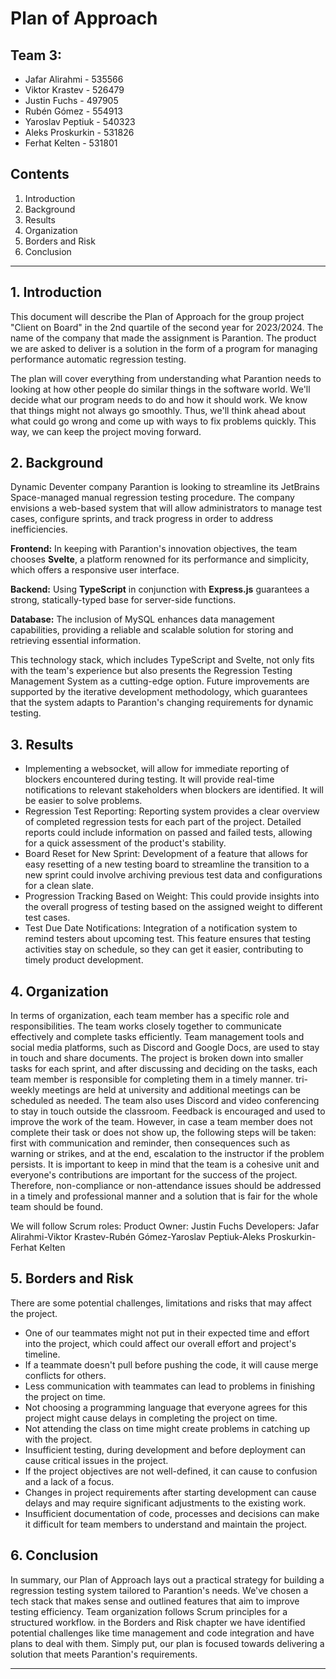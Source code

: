 # Plan of Approach

## Team 3:
- Jafar Alirahmi - 535566
- Viktor Krastev - 526479
- Justin Fuchs - 497905
- Rubén Gómez - 554913
- Yaroslav Peptiuk - 540323
- Aleks Proskurkin - 531826
- Ferhat Kelten - 531801

## Contents

1. Introduction
2. Background
3. Results
4. Organization
5. Borders and Risk
6. Conclusion

---

## 1. Introduction

This document will describe the Plan of Approach for the group project "Client on Board" in the 2nd quartile of the second year for 2023/2024. The name of the company that made the assignment is Parantion. The product we are asked to deliver is a solution in the form of a program for managing performance automatic regression testing.

The plan will cover everything from understanding what Parantion needs to looking at how other people do similar things in the software world. We'll decide what our program needs to do and how it should work. We know that things might not always go smoothly. Thus, we'll think ahead about what could go wrong and come up with ways to fix problems quickly. This way, we can keep the project moving forward.

## 2. Background

Dynamic Deventer company Parantion is looking to streamline its JetBrains Space-managed manual regression testing procedure. The company envisions a web-based system that will allow administrators to manage test cases, configure sprints, and track progress in order to address inefficiencies.

**Frontend:** In keeping with Parantion's innovation objectives, the team chooses **Svelte**, a platform renowned for its performance and simplicity, which offers a responsive user interface.

**Backend:** Using **TypeScript** in conjunction with **Express.js** guarantees a strong, statically-typed base for server-side functions.

**Database:** The inclusion of MySQL enhances data management capabilities, providing a reliable and scalable solution for storing and retrieving essential information.

This technology stack, which includes TypeScript and Svelte, not only fits with the team's experience but also presents the Regression Testing Management System as a cutting-edge option. Future improvements are supported by the iterative development methodology, which guarantees that the system adapts to Parantion's changing requirements for dynamic testing.


## 3. Results


- Implementing a websocket, will allow for immediate reporting of blockers encountered during testing.
  It will provide real-time notifications to relevant stakeholders when blockers are identified. It will be easier to solve problems.
- Regression Test Reporting:
  Reporting system provides a clear overview of completed regression tests for each part of the project.
  Detailed reports could include information on passed and failed tests, allowing for a quick assessment of the product's stability.
- Board Reset for New Sprint:
  Development of a feature that allows for easy resetting of a new testing board to streamline the transition to a new sprint
  could involve archiving previous test data and configurations for a clean slate.
- Progression Tracking Based on Weight:
  This could provide insights into the overall progress of testing based on the assigned weight to different test cases.
- Test Due Date Notifications:
  Integration of a notification system to remind testers about upcoming test.
  This feature ensures that testing activities stay on schedule, so they can get it easier, contributing to timely product development.

## 4. Organization

In terms of organization, each team member has a specific role and responsibilities. The team works closely together to
communicate effectively and complete tasks efficiently. Team management tools and social media platforms, such as
Discord and Google Docs, are used to stay in touch and share documents. The project is broken down into smaller tasks
for each sprint, and after discussing and deciding on the tasks, each team member is responsible for completing them in
a timely manner. tri-weekly meetings are held at university and additional meetings can be scheduled as needed. The team
also uses Discord and video conferencing to stay in touch outside the classroom. Feedback is encouraged and used to
improve the work of the team. However, in case a team member does not complete their task or does not show up,
the following steps will be taken: first with communication and reminder, then consequences such as warning or strikes,
and at the end, escalation to the instructor if the problem persists. It is important to keep in mind that the team is
a cohesive unit and everyone's contributions are important for the success of the project. Therefore, non-compliance or
non-attendance issues should be addressed in a timely and professional manner and a solution that is fair for the whole
team should be found.

We will follow Scrum roles:
Product Owner: Justin Fuchs
Developers: Jafar Alirahmi-Viktor Krastev-Rubén Gómez-Yaroslav Peptiuk-Aleks Proskurkin-Ferhat Kelten


## 5. Borders and Risk

There are some potential challenges, limitations and risks that may affect the project.

* One of our teammates might not put in their expected time and effort into the project, which could affect our overall effort and project's timeline.
* If a teammate doesn't pull before pushing the code, it will cause merge conflicts for others.
* Less communication with teammates can lead to problems in finishing the project on time.
* Not choosing a programming language that everyone agrees for this project might cause delays in completing the project on time.
* Not attending the class on time might create problems in catching up with the project.
* Insufficient testing, during development and before deployment can cause critical issues in the project.
* If the project objectives are not well-defined, it can cause to confusion and a lack of a focus.
* Changes in project requirements after starting development can cause delays and may require significant adjustments to the existing work.
* Insufficient documentation of code, processes and decisions can make it difficult for team members to understand and maintain the project.


## 6. Conclusion

In summary, our Plan of Approach lays out a practical strategy for building a regression testing system tailored to Parantion's needs. We've chosen a tech stack that makes sense and outlined features that aim to improve testing efficiency. Team organization follows Scrum principles for a structured workflow.
in the Borders and Risk chapter we have identified potential challenges like time management and code integration and have plans to deal with them. Simply put, our plan is focused towards delivering a solution that meets Parantion's requirements.



---

